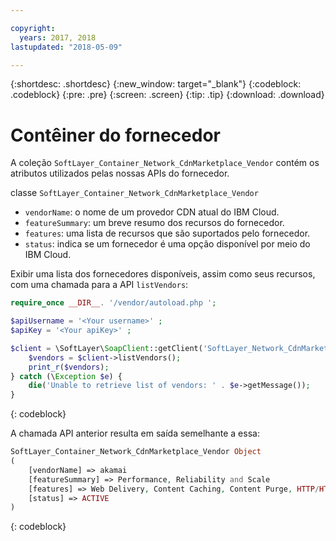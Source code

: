 ```yaml
---

copyright:
  years: 2017, 2018
lastupdated: "2018-05-09"

---
```


{:shortdesc: .shortdesc}
{:new_window: target="_blank"}
{:codeblock: .codeblock}
{:pre: .pre}
{:screen: .screen}
{:tip: .tip}
{:download: .download}

# Contêiner do fornecedor
A coleção `SoftLayer_Container_Network_CdnMarketplace_Vendor` contém os atributos utilizados pelas nossas
APIs do fornecedor.


classe `SoftLayer_Container_Network_CdnMarketplace_Vendor`  
* `vendorName`: o nome de um provedor CDN atual do IBM Cloud.  
* `featureSummary`: um breve resumo dos recursos do fornecedor.  
* `features`: uma lista de recursos que são suportados pelo fornecedor.  
* `status`: indica se um fornecedor é uma opção disponível por meio do IBM Cloud.


Exibir uma lista dos fornecedores disponíveis, assim como seus recursos, com uma chamada para a API
`listVendors`:

```php
require_once __DIR__. '/vendor/autoload.php ';

$apiUsername = '<Your username>' ;
$apiKey = '<Your apiKey>' ;

$client = \SoftLayer\SoapClient::getClient('SoftLayer_Network_CdnMarketplace_Vendor', null, $apiUsername, $apiKey); try {
    $vendors = $client->listVendors();
    print_r($vendors);
} catch (\Exception $e) {
    die('Unable to retrieve list of vendors: ' . $e->getMessage());
}
```
{: codeblock}

A chamada API anterior resulta em saída semelhante a essa:

```php
SoftLayer_Container_Network_CdnMarketplace_Vendor Object
(
    [vendorName] => akamai
    [featureSummary] => Performance, Reliability and Scale
    [features] => Web Delivery, Content Caching, Content Purge, HTTP/HTTPS Support
    [status] => ACTIVE
)
```
{: codeblock}
